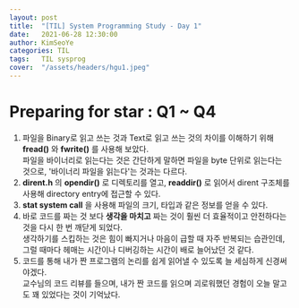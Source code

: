 ```yaml
---
layout: post
title:  "[TIL] System Programming Study - Day 1"
date:   2021-06-28 12:30:00
author: KimSeoYe
categories: TIL
tags:   TIL sysprog
cover:  "/assets/headers/hgu1.jpeg"
---
```

# Preparing for star : Q1 ~ Q4

1. 파일을 Binary로 읽고 쓰는 것과 Text로 읽고 쓰는 것의 차이를 이해하기 위해 **fread()** 와 **fwrite()** 를 사용해 보았다. <br>파일을 바이너리로 읽는다는 것은 간단하게 말하면 파일을 byte 단위로 읽는다는 것으로, '바이너리 파일을 읽는다'는 것과는 다르다.
2. **dirent.h** 의 **opendir()** 로 디렉토리를 열고, **readdir()** 로 읽어서 dirent 구조체를 사용해 directory entry에 접근할 수 있다.
3. **stat system call** 을 사용해 파일의 크기, 타입과 같은 정보를 얻을 수 있다. 
4. 바로 코드를 짜는 것 보다 **생각을 마치고** 짜는 것이 훨씬 더 효율적이고 안전하다는 것을 다시 한 번 깨닫게 되었다. <br>생각하기를 스킵하는 것은 힘이 빠지거나 마음이 급할 때 자주 반복되는 습관인데, 그럴 때마다 헤매는 시간이나 디버깅하는 시간이 배로 늘어났던 것 같다.
5. 코드를 통해 내가 짠 프로그램의 논리를 쉽게 읽어낼 수 있도록 늘 세심하게 신경써야겠다. <br>교수님의 코드 리뷰를 들으며, 내가 짠 코드를 읽으며 괴로워했던 경험이 오늘 말고도 꽤 있었다는 것이 기억났다.
